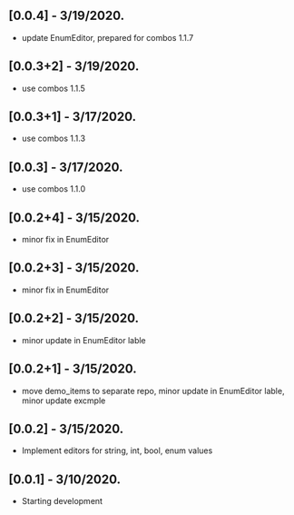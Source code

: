 ## [0.0.4] - 3/19/2020.

* update EnumEditor, prepared for combos 1.1.7

## [0.0.3+2] - 3/19/2020.

* use combos 1.1.5

## [0.0.3+1] - 3/17/2020.

* use combos 1.1.3

## [0.0.3] - 3/17/2020.

* use combos 1.1.0

## [0.0.2+4] - 3/15/2020.

* minor fix in EnumEditor

## [0.0.2+3] - 3/15/2020.

* minor fix in EnumEditor

## [0.0.2+2] - 3/15/2020.

* minor update in EnumEditor lable

## [0.0.2+1] - 3/15/2020.

* move demo_items to separate repo, minor update in EnumEditor lable, minor update excmple

## [0.0.2] - 3/15/2020.

* Implement editors for string, int, bool, enum values

## [0.0.1] - 3/10/2020.

* Starting development
